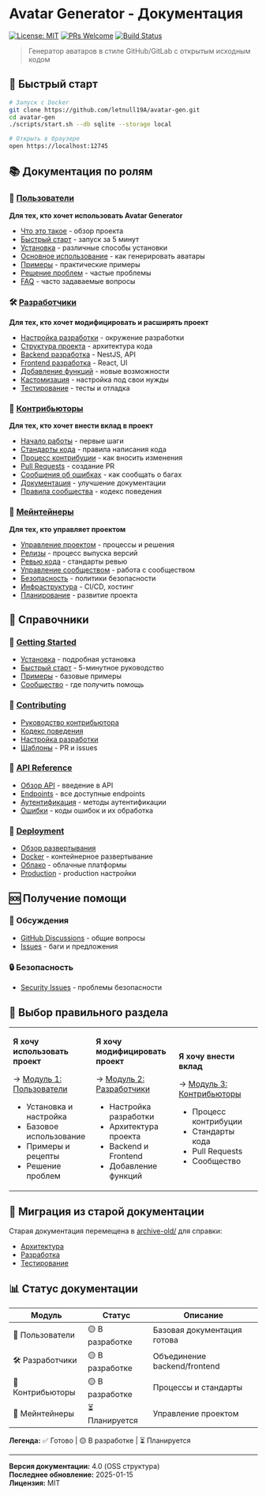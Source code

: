 # Avatar Generator - Документация

[![License: MIT](https://img.shields.io/badge/License-MIT-yellow.svg)](https://opensource.org/licenses/MIT)
[![PRs Welcome](https://img.shields.io/badge/PRs-welcome-brightgreen.svg)](CONTRIBUTING.md)
[![Build Status](https://github.com/letnull19A/avatar-gen/workflows/CI/badge.svg)](https://github.com/letnull19A/avatar-gen/actions)

> Генератор аватаров в стиле GitHub/GitLab с открытым исходным кодом

## 🚀 Быстрый старт

```bash
# Запуск с Docker
git clone https://github.com/letnull19A/avatar-gen.git
cd avatar-gen
./scripts/start.sh --db sqlite --storage local

# Открыть в браузере
open https://localhost:12745
```

## 📚 Документация по ролям

### 👤 [Пользователи](modules/01-users/)

**Для тех, кто хочет использовать Avatar Generator**

- [Что это такое](modules/01-users/01-what-is-this.md) - обзор проекта
- [Быстрый старт](modules/01-users/02-quick-start.md) - запуск за 5 минут
- [Установка](modules/01-users/03-installation.md) - различные способы установки
- [Основное использование](modules/01-users/04-basic-usage.md) - как
  генерировать аватары
- [Примеры](modules/01-users/05-examples.md) - практические примеры
- [Решение проблем](modules/01-users/06-troubleshooting.md) - частые проблемы
- [FAQ](modules/01-users/07-faq.md) - часто задаваемые вопросы

### 🛠️ [Разработчики](modules/02-developers/)

**Для тех, кто хочет модифицировать и расширять проект**

- [Настройка разработки](modules/02-developers/01-development-setup.md) -
  окружение разработки
- [Структура проекта](modules/02-developers/02-project-structure.md) -
  архитектура кода
- [Backend разработка](modules/02-developers/03-backend-development.md) -
  NestJS, API
- [Frontend разработка](modules/02-developers/04-frontend-development.md) -
  React, UI
- [Добавление функций](modules/02-developers/05-adding-features.md) - новые
  возможности
- [Кастомизация](modules/02-developers/06-customization.md) - настройка под свои
  нужды
- [Тестирование](modules/02-developers/07-testing.md) - тесты и отладка

### 🤝 [Контрибьюторы](modules/03-contributors/)

**Для тех, кто хочет внести вклад в проект**

- [Начало работы](modules/03-contributors/01-getting-started.md) - первые шаги
- [Стандарты кода](modules/03-contributors/02-code-style.md) - правила написания
  кода
- [Процесс контрибуции](modules/03-contributors/03-contribution-workflow.md) -
  как вносить изменения
- [Pull Requests](modules/03-contributors/04-pull-requests.md) - создание PR
- [Сообщения об ошибках](modules/03-contributors/05-issue-reporting.md) - как
  сообщать о багах
- [Документация](modules/03-contributors/06-documentation.md) - улучшение
  документации
- [Правила сообщества](modules/03-contributors/07-community-guidelines.md) -
  кодекс поведения

### 👑 [Мейнтейнеры](modules/04-maintainers/)

**Для тех, кто управляет проектом**

- [Управление проектом](modules/04-maintainers/01-project-governance.md) -
  процессы и решения
- [Релизы](modules/04-maintainers/02-release-process.md) - процесс выпуска
  версий
- [Ревью кода](modules/04-maintainers/03-code-review.md) - стандарты ревью
- [Управление сообществом](modules/04-maintainers/04-community-management.md) -
  работа с сообществом
- [Безопасность](modules/04-maintainers/05-security.md) - политики безопасности
- [Инфраструктура](modules/04-maintainers/06-infrastructure.md) - CI/CD, хостинг
- [Планирование](modules/04-maintainers/07-roadmap.md) - развитие проекта

## 📖 Справочники

### 🌟 [Getting Started](getting-started/)

- [Установка](getting-started/installation.md) - подробная установка
- [Быстрый старт](getting-started/quick-start.md) - 5-минутное руководство
- [Примеры](getting-started/examples.md) - базовые примеры
- [Сообщество](getting-started/community.md) - где получить помощь

### 🤝 [Contributing](contributing/)

- [Руководство контрибьютора](contributing/contributing-guide.md)
- [Кодекс поведения](contributing/code-of-conduct.md)
- [Настройка разработки](contributing/development-setup.md)
- [Шаблоны](contributing/templates/) - PR и issues

### 📡 [API Reference](api/)

- [Обзор API](api/README.md) - введение в API
- [Endpoints](api/endpoints.md) - все доступные endpoints
- [Аутентификация](api/authentication.md) - методы аутентификации
- [Ошибки](api/errors.md) - коды ошибок и их обработка

### 🚀 [Deployment](deployment/)

- [Обзор развертывания](deployment/README.md)
- [Docker](deployment/docker.md) - контейнерное развертывание
- [Облако](deployment/cloud.md) - облачные платформы
- [Production](deployment/production.md) - production настройки

## 🆘 Получение помощи

### 💬 Обсуждения

- [GitHub Discussions](https://github.com/letnull19A/avatar-gen/discussions) -
  общие вопросы
- [Issues](https://github.com/letnull19A/avatar-gen/issues) - баги и предложения

### 🔒 Безопасность

- [Security Issues](mailto:security@avatar-gen.com) - проблемы безопасности

## 🎯 Выбор правильного раздела

<table>
<tr>
<td width="33%">

**Я хочу использовать проект**

→ [Модуль 1: Пользователи](modules/01-users/)

- Установка и настройка
- Базовое использование
- Примеры и рецепты
- Решение проблем

</td>
<td width="33%">

**Я хочу модифицировать проект**

→ [Модуль 2: Разработчики](modules/02-developers/)

- Настройка разработки
- Архитектура проекта
- Backend и Frontend
- Добавление функций

</td>
<td width="33%">

**Я хочу внести вклад**

→ [Модуль 3: Контрибьюторы](modules/03-contributors/)

- Процесс контрибуции
- Стандарты кода
- Pull Requests
- Сообщество

</td>
</tr>
</table>

## 🔄 Миграция из старой документации

Старая документация перемещена в [archive-old/](archive-old/) для справки:

- [Архитектура](archive-old/architecture/)
- [Разработка](archive-old/development/)
- [Тестирование](archive-old/testing/)

## 📊 Статус документации

| Модуль           | Статус          | Описание                     |
| ---------------- | --------------- | ---------------------------- |
| 👤 Пользователи  | 🟡 В разработке | Базовая документация готова  |
| 🛠️ Разработчики  | 🟡 В разработке | Объединение backend/frontend |
| 🤝 Контрибьюторы | 🟡 В разработке | Процессы и стандарты         |
| 👑 Мейнтейнеры   | ⏳ Планируется  | Управление проектом          |

**Легенда:** ✅ Готово | 🟡 В разработке | ⏳ Планируется

---

**Версия документации:** 4.0 (OSS структура)  
**Последнее обновление:** 2025-01-15  
**Лицензия:** MIT
